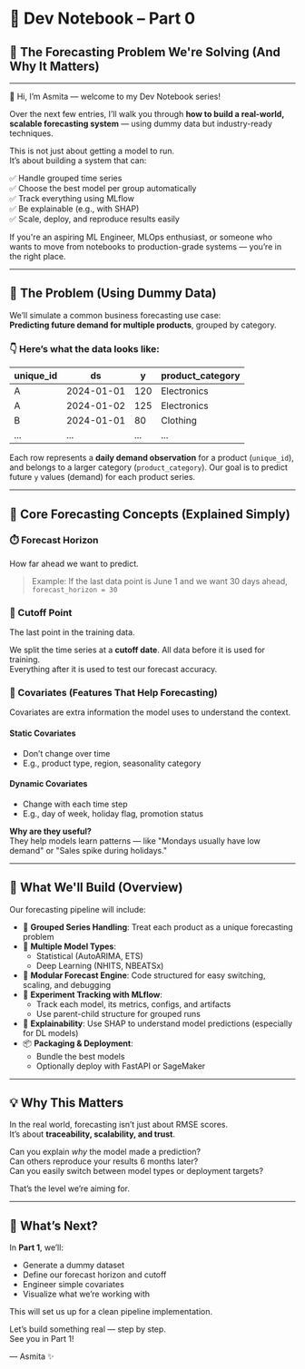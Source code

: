 # 📓 Dev Notebook – Part 0  
## 🎯 The Forecasting Problem We're Solving (And Why It Matters)

---

👋 Hi, I’m Asmita — welcome to my Dev Notebook series!

Over the next few entries, I’ll walk you through **how to build a real-world, scalable forecasting system** — using dummy data but industry-ready techniques.

This is not just about getting a model to run.  
It’s about building a system that can:

✅ Handle grouped time series  
✅ Choose the best model per group automatically  
✅ Track everything using MLflow  
✅ Be explainable (e.g., with SHAP)  
✅ Scale, deploy, and reproduce results easily

If you're an aspiring ML Engineer, MLOps enthusiast, or someone who wants to move from notebooks to production-grade systems — you’re in the right place.

---

## 🧪 The Problem (Using Dummy Data)

We’ll simulate a common business forecasting use case:  
**Predicting future demand for multiple products**, grouped by category.

### 👇 Here’s what the data looks like:

| unique_id | ds        | y     | product_category |
|-----------|-----------|-------|------------------|
| A         | 2024-01-01 | 120   | Electronics      |
| A         | 2024-01-02 | 125   | Electronics      |
| B         | 2024-01-01 | 80    | Clothing         |
| ...       | ...       | ...   | ...              |

Each row represents a **daily demand observation** for a product (`unique_id`), and belongs to a larger category (`product_category`). Our goal is to predict future `y` values (demand) for each product series.

---

## 📘 Core Forecasting Concepts (Explained Simply)

### ⏱️ Forecast Horizon
How far ahead we want to predict.

> Example: If the last data point is June 1 and we want 30 days ahead,  
> `forecast_horizon = 30`

### 🧮 Cutoff Point
The last point in the training data.

We split the time series at a **cutoff date**. All data before it is used for training.  
Everything after it is used to test our forecast accuracy.

### 🧩 Covariates (Features That Help Forecasting)

Covariates are extra information the model uses to understand the context.

#### Static Covariates
- Don’t change over time
- E.g., product type, region, seasonality category

#### Dynamic Covariates
- Change with each time step
- E.g., day of week, holiday flag, promotion status

**Why are they useful?**  
They help models learn patterns — like "Mondays usually have low demand" or "Sales spike during holidays."

---

## 🧱 What We'll Build (Overview)

Our forecasting pipeline will include:

- 🔄 **Grouped Series Handling**: Treat each product as a unique forecasting problem
- 🧠 **Multiple Model Types**: 
  - Statistical (AutoARIMA, ETS)
  - Deep Learning (NHITS, NBEATSx)
- 🧰 **Modular Forecast Engine**: Code structured for easy switching, scaling, and debugging
- 🧾 **Experiment Tracking with MLflow**: 
  - Track each model, its metrics, configs, and artifacts
  - Use parent-child structure for grouped runs
- 🧠 **Explainability**: Use SHAP to understand model predictions (especially for DL models)
- 📦 **Packaging & Deployment**:
  - Bundle the best models
  - Optionally deploy with FastAPI or SageMaker

---

## 💡 Why This Matters

In the real world, forecasting isn’t just about RMSE scores.  
It’s about **traceability, scalability, and trust**.

Can you explain *why* the model made a prediction?  
Can others reproduce your results 6 months later?  
Can you easily switch between model types or deployment targets?

That’s the level we’re aiming for.

---

## 🚀 What’s Next?

In **Part 1**, we’ll:
- Generate a dummy dataset
- Define our forecast horizon and cutoff
- Engineer simple covariates
- Visualize what we’re working with

This will set us up for a clean pipeline implementation.

Let’s build something real — step by step.  
See you in Part 1!

— Asmita ✨

